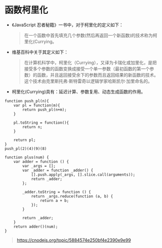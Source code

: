 # 函数柯里化

- 《JavaScript 忍者秘籍》一书中，对于柯里化的定义如下：

  > 在一个函数中首先填充几个参数(然后再返回一个新函数)的技术称为柯里化(Currying。

- 维基百科中关于其定义如下：

  > 在计算机科学中，柯里化（Currying），又译为卡瑞化或加里化，是把接受多个参数的函数变换成接受一个单一参数（最初函数的第一个参数）的函数，并且返回接受余下的参数而且返回结果的新函数的技术。这个技术由克里斯托弗·斯特雷奇以逻辑学家哈斯凯尔·加里命名的。

- 柯里化(Currying)具有：延迟计算、参数复用、动态生成函数的作用。

```
function push_pl(n){
    var pl = function(m){
        return push_pl(n+m);
    }

    pl.toString = function(){
        return n;
    }

    return pl;
}
push_pl(2)(4)(9)(8)
```

```
function plus(num) {
    var adder = function () {
        var _args = [];
        var _adder = function _adder() {
            [].push.apply(_args, [].slice.call(arguments));
            return _adder;
        };

        _adder.toString = function () {
            return _args.reduce(function (a, b) {
                return a + b;
            });
        }

        return _adder;
    }
    return adder()(num);
}

```

> https://cnodejs.org/topic/5884574e250bf4e2390e9e99
